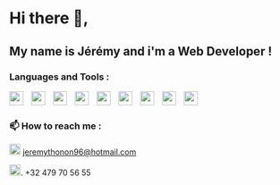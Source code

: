 Hi there 👋,  
============
My name is Jérémy and i'm a Web Developer !
-----------


### Languages and Tools :

<img width="25px" style="padding-right:10px" src="https://api.iconify.design/logos:visual-studio-code.svg"> <img width="25px" style="padding-right:10px" src="https://api.iconify.design/vscode-icons:file-type-html.svg"> <img width="25px" style="padding-right:10px" src="https://api.iconify.design/vscode-icons:file-type-css.svg">  <img width="25px" style="padding-right:10px" src="https://api.iconify.design/logos:javascript.svg"> <img width="25px" style="padding-right:10px" src="https://api.iconify.design/logos:mysql.svg"> <img width="25px" style="padding-right:10px" src="https://api.iconify.design/vscode-icons:file-type-node.svg"> <img width="25px" style="padding-right:10px" src="https://api.iconify.design/vscode-icons:file-type-mongo.svg"> <img width="25px" style="padding-right:10px" src="https://api.iconify.design/vscode-icons:file-type-vue.svg"> <img width="25px" style="padding-right:10px" src="https://api.iconify.design/logos:sass.svg">



### 📫 How to reach me : 

<img width="20px" style="color:blue" src="https://api.iconify.design/ic:baseline-alternate-email.svg"> <a href="mailto:jeremythonon96@hotmail.com">jeremythonon96@hotmail.com</a>

<img width="20px" src="https://api.iconify.design/noto-v1:telephone-receiver.svg">. 
+32 479 70 56 55
